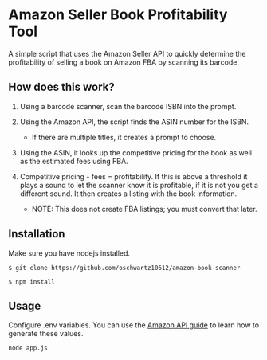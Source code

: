 # Amazon Seller Book Profitability Tool

A simple script that uses the Amazon Seller API to quickly determine the profitability of selling a book on Amazon FBA by scanning its barcode.

## How does this work?

1. Using a barcode scanner, scan the barcode ISBN into the prompt.

2. Using the Amazon API, the script finds the ASIN number for the ISBN.
    * If there are multiple titles, it creates a prompt to choose.

3. Using the ASIN, it looks up the competitive pricing for the book as well as the estimated fees using FBA.

4. Competitive pricing - fees = profitability.  If this is above a threshold it plays a sound to let the scanner know it is profitable, if it is not you get a different sound. It then creates a listing with the book information. 
    * NOTE: This does not create FBA listings; you must convert that later.

## Installation

Make sure you have nodejs installed. 

```
$ git clone https://github.com/oschwartz10612/amazon-book-scanner

$ npm install
```

## Usage

Configure .env variables. You can use the [Amazon API guide](https://github.com/amzn/selling-partner-api-docs/blob/main/guides/en-US/developer-guide/SellingPartnerApiDeveloperGuide.md) to learn how to generate these values.

```
node app.js
```